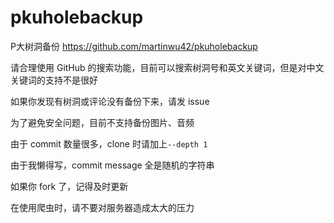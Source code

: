 # pkuholebackup
P大树洞备份 https://github.com/martinwu42/pkuholebackup

请合理使用 GitHub 的搜索功能，目前可以搜索树洞号和英文关键词，但是对中文关键词的支持不是很好

如果你发现有树洞或评论没有备份下来，请发 issue

为了避免安全问题，目前不支持备份图片、音频

由于 commit 数量很多，clone 时请加上`--depth 1`

由于我懒得写，commit message 全是随机的字符串

如果你 fork 了，记得及时更新

在使用爬虫时，请不要对服务器造成太大的压力
